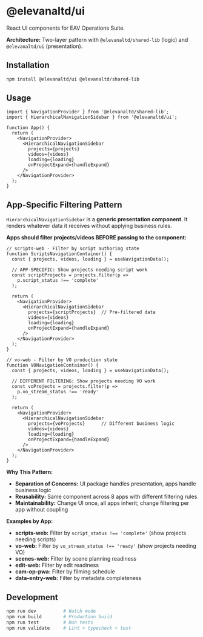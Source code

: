 # @elevanaltd/ui

React UI components for EAV Operations Suite.

**Architecture:** Two-layer pattern with `@elevanaltd/shared-lib` (logic) and `@elevanaltd/ui` (presentation).

## Installation

```bash
npm install @elevanaltd/ui @elevanaltd/shared-lib
```

## Usage

```tsx
import { NavigationProvider } from '@elevanaltd/shared-lib';
import { HierarchicalNavigationSidebar } from '@elevanaltd/ui';

function App() {
  return (
    <NavigationProvider>
      <HierarchicalNavigationSidebar
        projects={projects}
        videos={videos}
        loading={loading}
        onProjectExpand={handleExpand}
      />
    </NavigationProvider>
  );
}
```

## App-Specific Filtering Pattern

`HierarchicalNavigationSidebar` is a **generic presentation component**. It renders whatever data it receives without applying business rules.

**Apps should filter projects/videos BEFORE passing to the component:**

```tsx
// scripts-web - Filter by script authoring state
function ScriptsNavigationContainer() {
  const { projects, videos, loading } = useNavigationData();

  // APP-SPECIFIC: Show projects needing script work
  const scriptProjects = projects.filter(p =>
    p.script_status !== 'complete'
  );

  return (
    <NavigationProvider>
      <HierarchicalNavigationSidebar
        projects={scriptProjects}  // Pre-filtered data
        videos={videos}
        loading={loading}
        onProjectExpand={handleExpand}
      />
    </NavigationProvider>
  );
}

// vo-web - Filter by VO production state
function VONavigationContainer() {
  const { projects, videos, loading } = useNavigationData();

  // DIFFERENT FILTERING: Show projects needing VO work
  const voProjects = projects.filter(p =>
    p.vo_stream_status !== 'ready'
  );

  return (
    <NavigationProvider>
      <HierarchicalNavigationSidebar
        projects={voProjects}      // Different business logic
        videos={videos}
        loading={loading}
        onProjectExpand={handleExpand}
      />
    </NavigationProvider>
  );
}
```

**Why This Pattern:**
- **Separation of Concerns:** UI package handles presentation, apps handle business logic
- **Reusability:** Same component across 8 apps with different filtering rules
- **Maintainability:** Change UI once, all apps inherit; change filtering per app without coupling

**Examples by App:**
- **scripts-web:** Filter by `script_status !== 'complete'` (show projects needing scripts)
- **vo-web:** Filter by `vo_stream_status !== 'ready'` (show projects needing VO)
- **scenes-web:** Filter by scene planning readiness
- **edit-web:** Filter by edit readiness
- **cam-op-pwa:** Filter by filming schedule
- **data-entry-web:** Filter by metadata completeness

## Development

```bash
npm run dev          # Watch mode
npm run build        # Production build
npm run test         # Run tests
npm run validate     # Lint + typecheck + test
```
